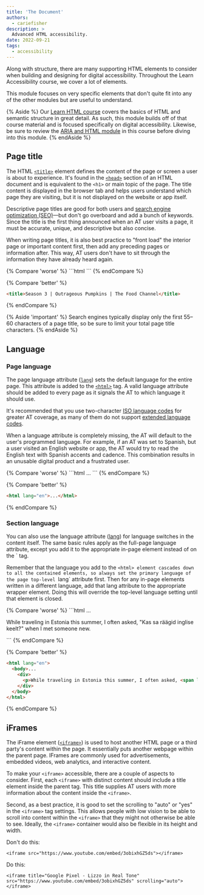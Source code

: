 ```yaml
---
title: 'The Document'
authors:
  - cariefisher
description: >
  Advanced HTML accessibility.
date: 2022-09-21
tags:
  - accessibility
---
```


Along with structure, there are many supporting HTML elements to consider when
building and designing for digital accessibility. Throughout the Learn
Accessibility course, we cover a lot of elements. 

This module focuses on very specific elements that don't quite fit into any of
the other modules but are useful to understand.

{% Aside %}
Our [Learn HTML course](/learn/html/) covers the basics of HTML and semantic
structure in great detail. As such, this module builds off of that course
material and is focused specifically on digital accessibility. Likewise, be
sure to review the [ARIA and HTML module](/learn/accessibility/aria-html/) in
this course before diving into this module.
{% endAside %}

## Page title

The HTML [`<title>`](https://developer.mozilla.org/docs/Web/HTML/Element/title)
element defines the content of the page or screen a user is about to
experience. It's found in the
[`<head>`](https://developer.mozilla.org/docs/Web/HTML/Element/head) section of
an HTML document and is equivalent to the `<h1>` or main topic of the page. The
title content is displayed in the browser tab and helps users understand which
page they are visiting, but it is not displayed on the website or app itself.

Descriptive page titles are good for both users and
[search engine optimization (SEO)](https://developer.mozilla.org/docs/Web/HTML/Element/title#page_titles_and_seo)—but
don't go overboard and add a bunch of keywords. Since the title is the first
thing announced when an AT user visits a page, it must be accurate, unique, and
descriptive but also concise.

When writing page titles, it is also best practice to "front load" the interior
page or important content first, then add any preceding pages or information
after. This way, AT users don't have to sit through the information they have
already heard again.

<div class="switcher">
{% Compare 'worse' %}
```html
<title>The Food Channel | Outrageous Pumpkins | Season 3 </title>
```
{% endCompare %}

{% Compare 'better' %}
```html
<title>Season 3 | Outrageous Pumpkins | The Food Channel</title>
```
{% endCompare %}
</div>

{% Aside 'important' %}
Search engines typically display only the first 55–60 characters of a page
title, so be sure to limit your total page title characters.
{% endAside %}

## Language

### Page language

The page language attribute ([`lang`](https://developer.mozilla.org/docs/Web/HTML/Global_attributes/lang)) sets the default language for the entire page. This attribute is added to the [`<html>`](https://developer.mozilla.org/docs/Web/HTML/Element/html) tag. A valid language attribute should be added to every page as it signals the AT to which language it should use. 

It's recommended that you use two-character
[ISO language codes](https://en.wikipedia.org/wiki/List_of_ISO_3166_country_codes)
for greater AT coverage, as many of them do not support
[extended language codes](https://webaim.org/techniques/language/).

When a language attribute is completely missing, the AT will default to the
user's programmed language. For example, if an AT was set to Spanish, but a
user visited an English website or app, the AT would try to read the English
text with Spanish accents and cadence. This combination results in an unusable
digital product and a frustrated user.

<div class="switcher">
{% Compare 'worse' %}
```html
<html>...</html>
```
{% endCompare %}

{% Compare 'better' %}
```html
<html lang="en">...</html>
```
{% endCompare %}
</div>

### Section language

You can also use the language attribute ([lang](https://developer.mozilla.org/docs/Web/HTML/Global_attributes/lang)) for language switches in the content itself. The same basic rules apply as the full-page language attribute, except you add it to the appropriate in-page element instead of on the `<html> tag.

Remember that the language you add to the `<html> element cascades down to all the contained elements, so always set the primary language of the page top-level `lang` attribute first. Then for any in-page elements written in a different language, add that lang attribute to the appropriate wrapper element. Doing this will override the top-level language setting until that element is closed. 

<div class="switcher">
{% Compare 'worse' %}
```html
<html lang="en">
  <body>...
    <div>
      <p>While traveling in Estonia this summer, I often asked, "Kas sa räägid inglise keelt?" when I met someone new.</p>
    </div>
  </body>
</html>
```
{% endCompare %}

{% Compare 'better' %}
```html
<html lang="en">
  <body>...
    <div>
      <p>While traveling in Estonia this summer, I often asked, <span lang="ee">"Kas sa räägid iglise keelt?"</span> when I met someone new.</p>
    </div>
  </body>
</html>
```
{% endCompare %}
</div>

## iFrames

The iFrame element
([`<iframe>`](https://developer.mozilla.org/docs/Web/HTML/Element/iframe)) is
used to host another HTML page or a third party's content within the page. It
essentially puts another webpage within the parent page. IFrames are commonly
used for advertisements, embedded videos, web analytics, and interactive
content.

To make your `<iframe>` accessible, there are a couple of aspects to consider. First, each `<iframe>` with distinct content should include a title element inside the parent tag. This title supplies AT users with more information about the content inside the `<iframe>`.

Second, as a best practice, it is good to set the scrolling to "auto" or "yes" in the `<iframe>` tag settings. This allows people with low vision to be able to scroll into content within the `<iframe>` that they might not otherwise be able to see. Ideally, the `<iframe>` container would also be flexible in its height and width.

Don't do this:


```
<iframe src="https://www.youtube.com/embed/3obixhGZ5ds"></iframe>
```


Do this:


```
<iframe title="Google Pixel - Lizzo in Real Tone" src="https://www.youtube.com/embed/3obixhGZ5ds" scrolling="auto"></iframe>

